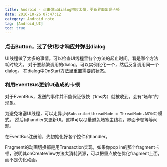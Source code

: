 ```yaml
---
title: Android - 点击弹出dialog响应太慢，更新界面出现卡顿
date: 2016-10-26 07:47:12
category: Android_note
tag: [Android_UI]
toc: true
---
```



### 点击Button，过了快1秒才响应并弹出dialog

UI线程做了太多的事情。可以检查UI线程里各个方法的起止时间。看是哪个方法耗时较大。
对于要频繁调用的dialog，可以实例化化一个，然后反复调用同一个dialog。
在dialog中OnStart方法里重置需要的状态。

### 利用EventBus更新UI造成的卡顿
对于EventBus，发送的事件并不能保证很快（1ms内）就被收到。会有“堵车”的现象。

为避免堵塞UI线程，可以走异步`@Subscribe(threadMode = ThreadMode.ASYNC)`模式。
然后用handler来更新UI。这样可以尽量避免堵塞主线程，界面卡顿等等问题。

在EventBus注册前，先初始化好各个控件和handler。

Fragment的动画切换都是用Transaction实现，如果你pop in的那个fragment卡顿，说明其onCreateView方法太消耗资源，可以把重点放在优化fragment上面，而不是优化动画。
